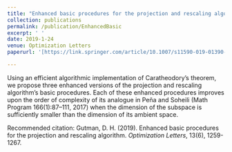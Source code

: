 ```yaml
---
title: "Enhanced basic procedures for the projection and rescaling algorithm"
collection: publications
permalink: /publication/EnhancedBasic
excerpt: ' '
date: 2019-1-24
venue: Optimization Letters
paperurl: '[https://link.springer.com/article/10.1007/s11590-019-01390-4]'

---
```


Using an efficient algorithmic implementation of Caratheodory’s theorem, we propose three enhanced versions of the projection and rescaling algorithm’s basic procedures. Each of these enhanced procedures improves upon the order of complexity of its analogue in Peña and 
Soheili (Math Program 166(1):87–111, 2017) when the dimension of the subspace is sufficiently smaller than the dimension of its ambient space.

Recommended citation: Gutman, D. H. (2019). Enhanced basic procedures for the projection and rescaling algorithm. *Optimization Letters*, 13(6), 1259-1267.
